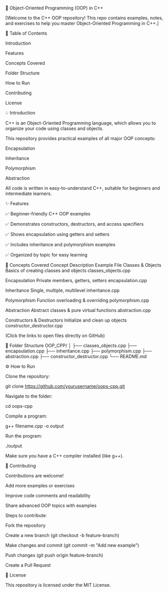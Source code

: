 🚀 Object-Oriented Programming (OOP) in C++


[Welcome to the C++ OOP repository! This repo contains examples, notes, and exercises to help you master Object-Oriented Programming in C++.]

📖 Table of Contents

Introduction

Features

Concepts Covered

Folder Structure

How to Run

Contributing

License

💡 Introduction

C++ is an Object-Oriented Programming language, which allows you to organize your code using classes and objects.

This repository provides practical examples of all major OOP concepts:

Encapsulation

Inheritance

Polymorphism

Abstraction

All code is written in easy-to-understand C++, suitable for beginners and intermediate learners.

✨ Features

✅ Beginner-friendly C++ OOP examples

✅ Demonstrates constructors, destructors, and access specifiers

✅ Shows encapsulation using getters and setters

✅ Includes inheritance and polymorphism examples

✅ Organized by topic for easy learning

🧩 Concepts Covered
Concept	Description	Example File
Classes & Objects	Basics of creating classes and objects	classes_objects.cpp

Encapsulation	Private members, getters, setters	encapsulation.cpp

Inheritance	Single, multiple, multilevel	inheritance.cpp

Polymorphism	Function overloading & overriding	polymorphism.cpp

Abstraction	Abstract classes & pure virtual functions	abstraction.cpp

Constructors & Destructors	Initialize and clean up objects	constructor_destructor.cpp

(Click the links to open files directly on GitHub)

📁 Folder Structure
OOP_CPP/
│
├── classes_objects.cpp
├── encapsulation.cpp
├── inheritance.cpp
├── polymorphism.cpp
├── abstraction.cpp
├── constructor_destructor.cpp
└── README.md

⚙️ How to Run

Clone the repository:

git clone https://github.com/yourusername/oops-cpp.git


Navigate to the folder:

cd oops-cpp


Compile a program:

g++ filename.cpp -o output


Run the program:

./output


Make sure you have a C++ compiler installed (like g++).

🤝 Contributing

Contributions are welcome!

Add more examples or exercises

Improve code comments and readability

Share advanced OOP topics with examples

Steps to contribute:

Fork the repository

Create a new branch (git checkout -b feature-branch)

Make changes and commit (git commit -m "Add new example")

Push changes (git push origin feature-branch)

Create a Pull Request

📜 License

This repository is licensed under the MIT License.
